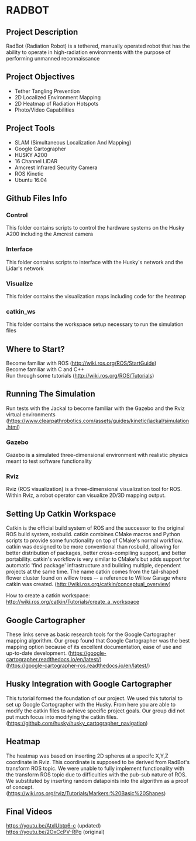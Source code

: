 # RADBOT

## Project Description
RadBot (Radiation Robot) is a tethered, manually operated robot that has the ability to operate in high-radiation environments with the purpose of performing unmanned reconnaissance

## Project Objectives
- Tether Tangling Prevention  
- 2D Localized Environment Mapping
- 2D Heatmap of Radiation Hotspots  
- Photo/Video Capabilities

## Project Tools
- SLAM (Simultaneous Localization And Mapping)
- Google Cartographer
- HUSKY A200
- 16 Channel LiDAR
- Amcrest Infrared Security Camera
- ROS Kinetic
- Ubuntu 16.04

## Github Files Info
### Control
This folder contains scripts to control the hardware systems on the Husky A200 including the Amcrest camera
### Interface
This folder contains scripts to interface with the Husky's network and the Lidar's network
### Visualize
This folder contains the visualization maps including code for the heatmap
### catkin_ws
This folder contains the workspace setup necessary to run the simulation files

## Where to Start?
Become familiar with ROS (http://wiki.ros.org/ROS/StartGuide)  
Become familiar with C and C++  
Run through some tutorials (http://wiki.ros.org/ROS/Tutorials)  

## Running The Simulation
Run tests with the Jackal to become familiar with the Gazebo and the Rviz virtual environments (https://www.clearpathrobotics.com/assets/guides/kinetic/jackal/simulation.html)

### Gazebo
Gazebo is a simulated three-dimensional environment with realistic physics meant to test software functionality

### Rviz
Rviz (ROS visualization) is a three-dimensional visualization tool for ROS. Within Rviz, a robot operator can visualize 2D/3D mapping output. 

## Setting Up Catkin Workspace
Catkin is the official build system of ROS and the successor to the original ROS build system, rosbuild. catkin combines CMake macros and Python scripts to provide some functionality on top of CMake's normal workflow. catkin was designed to be more conventional than rosbuild, allowing for better distribution of packages, better cross-compiling support, and better portability. catkin's workflow is very similar to CMake's but adds support for automatic 'find package' infrastructure and building multiple, dependent projects at the same time. The name catkin comes from the tail-shaped flower cluster found on willow trees -- a reference to Willow Garage where catkin was created. (http://wiki.ros.org/catkin/conceptual_overview)  

How to create a catkin workspace: http://wiki.ros.org/catkin/Tutorials/create_a_workspace

## Google Cartographer
These links serve as basic research tools for the Google Cartographer mapping algorithm. Our group found that Google Cartographer was the best mapping option because of its excellent documentation, ease of use and up-to-date development.
(https://google-cartographer.readthedocs.io/en/latest/)  
(https://google-cartographer-ros.readthedocs.io/en/latest/)  

## Husky Integration with Google Cartographer
This tutorial formed the foundation of our project. We used this tutorial to set up Google Cartographer with the Husky. From here you are able to modify the catkin files to achieve specific project goals. Our group did not put much focus into modifying the catkin files.
(https://github.com/husky/husky_cartographer_navigation)  

## Heatmap
The heatmap was based on inserting 2D spheres at a specifc X,Y,Z coordinate in Rviz. This coordinate is supposed to be derived from RadBot's transform ROS topic. We were unable to fully implement functionality with the transform ROS topic due to difficulties with the pub-sub nature of ROS. We substituted by inserting random datapoints into the algorithm as a proof of concept. (https://wiki.ros.org/rviz/Tutorials/Markers:%20Basic%20Shapes)  

## Final Videos
https://youtu.be/AtxlUbtp6-c (updated)  
https://youtu.be/2OxCcPV-RPg (original)  
